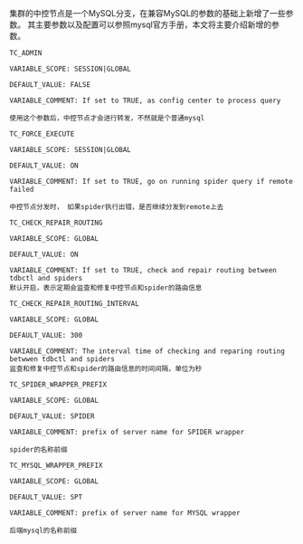 集群的中控节点是一个MySQL分支，在兼容MySQL的参数的基础上新增了一些参数。
其主要参数以及配置可以参照mysql官方手册，本文将主要介绍新增的参数。





`TC_ADMIN`
```
VARIABLE_SCOPE: SESSION|GLOBAL

DEFAULT_VALUE: FALSE   

VARIABLE_COMMENT: If set to TRUE, as config center to process query

使用这个参数后，中控节点才会进行转发，不然就是个普通mysql
```




`TC_FORCE_EXECUTE`
```
VARIABLE_SCOPE: SESSION|GLOBAL

DEFAULT_VALUE: ON

VARIABLE_COMMENT: If set to TRUE, go on running spider query if remote failed

中控节点分发时， 如果spider执行出错，是否继续分发到remote上去
```



`TC_CHECK_REPAIR_ROUTING`
```
VARIABLE_SCOPE: GLOBAL

DEFAULT_VALUE: ON

VARIABLE_COMMENT: If set to TRUE, check and repair routing between tdbctl and spiders
默认开启，表示定期会监查和修复中控节点和spider的路由信息
```





`TC_CHECK_REPAIR_ROUTING_INTERVAL`
```
VARIABLE_SCOPE: GLOBAL

DEFAULT_VALUE: 300

VARIABLE_COMMENT: The interval time of checking and reparing routing betwwen tdbctl and spiders
监查和修复中控节点和spider的路由信息的时间间隔，单位为秒
```

`TC_SPIDER_WRAPPER_PREFIX`
```
VARIABLE_SCOPE: GLOBAL

DEFAULT_VALUE: SPIDER

VARIABLE_COMMENT: prefix of server name for SPIDER wrapper

spider的名称前缀
```


`TC_MYSQL_WRAPPER_PREFIX`
```
VARIABLE_SCOPE: GLOBAL

DEFAULT_VALUE: SPT

VARIABLE_COMMENT: prefix of server name for MYSQL wrapper

后端mysql的名称前缀
```

